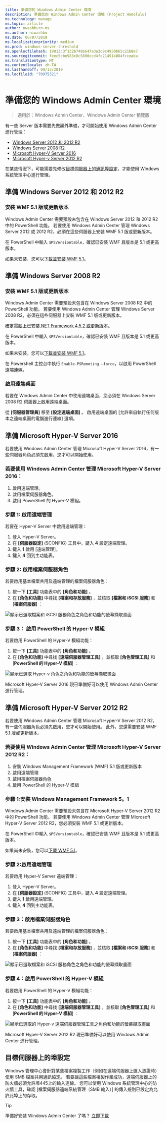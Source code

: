```yaml
---
title: 準備您的 Windows Admin Center 環境
description: 準備您的 Windows Admin Center 環境 (Project Honolulu)
ms.technology: manage
ms.topic: article
author: nwashburn-ms
ms.author: niwashbu
ms.date: 06/07/2019
ms.localizationpriority: medium
ms.prod: windows-server-threshold
ms.openlocfilehash: 19013c3f132b7486647ade2c9c4950b65c21b8e7
ms.sourcegitcommit: feec5cbe983c8c5800ccd4fc214914084fcceaba
ms.translationtype: MT
ms.contentlocale: zh-TW
ms.lasthandoff: 09/13/2019
ms.locfileid: "70975321"
---
```

# <a name="prepare-your-environment-for-windows-admin-center"></a>準備您的 Windows Admin Center 環境

> 適用於：Windows Admin Center、Windows Admin Center 預覽版

有一些 Server 版本需要先做額外準備，才可開始使用 Windows Admin Center 進行管理：

- [Windows Server 2012 和 2012 R2](#prepare-windows-server-2012-and-2012-r2)
- [Windows Server 2008 R2](#prepare-windows-server-2008-r2)
- [Microsoft Hyper-V Server 2016](#prepare-microsoft-hyper-v-server-2016)
- [Microsoft Hyper-v Server 2012 R2](#prepare-microsoft-hyper-v-server-2012-r2)

在某些情況下，可能需要先修改[目標伺服器上的通訊埠設定](#port-configuration-on-the-target-server)，才能使用 Windows 系統管理中心進行管理。

## <a name="prepare-windows-server-2012-and-2012-r2"></a>準備 Windows Server 2012 和 2012 R2

### <a name="install-wmf-version-51-or-higher"></a>安裝 WMF 5.1 版或更新版本

Windows Admin Center 需要預設未包含在 Windows Server 2012 和 2012 R2 中的 PowerShell 功能。 若要使用 Windows Admin Center 管理 Windows Server 2012 或 2012 R2，必須在這些伺服器上安裝 WMF 5.1 版或更新版本。

在 PowerShell 中輸入 `$PSVersiontable`，確認已安裝 WMF 且版本是 5.1 或更高版本。

如果未安裝，您可以[下載並安裝 WMF 5.1](https://docs.microsoft.com/powershell/wmf/setup/install-configure)。

## <a name="prepare-windows-server-2008-r2"></a>準備 Windows Server 2008 R2

### <a name="install-wmf-version-51-or-higher"></a>安裝 WMF 5.1 版或更新版本

Windows Admin Center 需要預設未包含在 Windows Server 2008 R2 中的 PowerShell 功能。 若要使用 Windows Admin Center 管理 Windows Server 2008 R2，必須在這些伺服器上安裝 WMF 5.1 版或更新版本。 

確定電腦上已安裝[.NET Framework 4.5.2 或更新版本](https://docs.microsoft.com/dotnet/framework/install/on-windows-7)。

在 PowerShell 中輸入 `$PSVersiontable`，確認已安裝 WMF 且版本是 5.1 或更高版本。

如果未安裝，您可以[下載並安裝 WMF 5.1](https://docs.microsoft.com/powershell/wmf/setup/install-configure)。

在 Powershell 主控台中執行 `Enable-PSRemoting –force`，以啟用 PowerShell 遠端連線。 

### <a name="enable-remote-desktop"></a>啟用遠端桌面

若要在 Windows Admin Center 中使用遠端桌面，您必須在 Windows Server 2008 R2 伺服器上啟用遠端桌面。

從 **\[伺服器管理員\]** 移至 **\[設定遠端桌面\]** 。 啟用遠端桌面的 [允許來自執行任何版本之遠端桌面的電腦進行連線] 選項。

## <a name="prepare-microsoft-hyper-v-server-2016"></a>準備 Microsoft Hyper-V Server 2016

若要使用 Windows Admin Center 管理 Microsoft Hyper-V Server 2016，有一些伺服器角色必須先啟用，您才可以開始使用。

### <a name="to-manage-microsoft-hyper-v-server-2016-with-windows-admin-center"></a>若要使用 Windows Admin Center 管理 Microsoft Hyper-V Server 2016：

1. 啟用遠端管理。
2. 啟用檔案伺服器角色。
3. 啟用 PowerShell 的 Hyper-V 模組。

### <a name="step-1-enable-remote-management"></a>**步驟 1:** 啟用遠端管理

若要在 Hyper-V Server 中啟用遠端管理：

1. 登入 Hyper-V Server。
2. 在 **\[伺服器設定\]** (SCONFIG) 工具中，鍵入 **4** 設定遠端管理。
3. 鍵入 **1** 啟用 \[遠端管理\]。
4. 鍵入 **4** 回到主功能表。

### <a name="step-2-enable-file-server-role"></a>**步驟 2:** 啟用檔案伺服器角色

若要啟用基本檔案共用及遠端管理的檔案伺服器角色：

1. 按一下 **\[工具\]** 功能表中的 **\[角色和功能\]** 。
2. 在 **\[角色和功能\]** 中尋找 **\[檔案和存放服務\]** ，並核取 **\[檔案和 iSCSI 服務\]** 和 **\[檔案伺服器\]** ：

![顯示已選取檔案和 iSCSI 服務角色之角色和功能的螢幕擷取畫面](../media/prepare-environment/c6c30b812d96afcc1edcdb6f52f0e13c.png)

### <a name="step-3-enable-hyper-v-module-for-powershell"></a>**步驟 3：** 啟用 PowerShell 的 Hyper-V 模組

若要啟用 PowerShell 的 Hyper-V 模組功能：

1. 按一下 **\[工具\]** 功能表中的 **\[角色和功能\]** 。
2. 在 **\[角色和功能\]** 中尋找 **\[遠端伺服器管理工具\]** ，並核取 **\[角色管理工具\]** 和 **\[PowerShell 的 Hyper-V 模組\]** ：

![顯示已選取 Hyper-v 角色之角色和功能的螢幕擷取畫面](../media/prepare-environment/7ab0999602b7083733525bd0c1ba2747.png)

Microsoft Hyper-V Server 2016 現已準備好可以使用 Windows Admin Center 進行管理。

## <a name="prepare-microsoft-hyper-v-server-2012-r2"></a>準備 Microsoft Hyper-V Server 2012 R2

若要使用 Windows Admin Center 管理 Microsoft Hyper-V Server 2012 R2，有一些伺服器角色必須先啟用，您才可以開始使用。  此外，您還需要安裝 WMF 5.1 版或更新版本。

### <a name="to-manage-microsoft-hyper-v-server-2012-r2-with-windows-admin-center"></a>若要使用 Windows Admin Center 管理 Microsoft Hyper-V Server 2012 R2：

1. 安裝 Windows Management Framework (WMF) 5.1 版或更新版本
2. 啟用遠端管理
3. 啟用檔案伺服器角色
4. 啟用 PowerShell 的 Hyper-V 模組

### <a name="step-1-install-windows-management-framework-51"></a>步驟 1:安裝 Windows Management Framework 5。1

Windows Admin Center 需要預設未包含在 Microsoft Hyper-V Server 2012 R2 中的 PowerShell 功能。 若要使用 Windows Admin Center 管理 Microsoft Hyper-V Server 2012 R2，您必須安裝 WMF 5.1 或更新版本。

在 PowerShell 中輸入 `$PSVersiontable`，確認已安裝 WMF 且版本是 5.1 或更高版本。 

如果尚未安裝，您可以[下載 WMF 5.1](https://docs.microsoft.com/powershell/wmf/setup/install-configure)。

### <a name="step-2-enable-remote-management"></a>步驟 2:啟用遠端管理

若要啟用 Hyper-V Server 遠端管理：

1. 登入 Hyper-V Server。
2. 在 **\[伺服器設定\]** (SCONFIG) 工具中，鍵入 **4** 設定遠端管理。
3. 鍵入 **1** 啟用遠端管理。
4. 鍵入 **4** 回到主功能表。

### <a name="step-3-enable-file-server-role"></a>步驟 3：啟用檔案伺服器角色

若要啟用基本檔案共用及遠端管理的檔案伺服器角色：

1. 按一下 **\[工具\]** 功能表中的 **\[角色和功能\]** 。
2. 在 **\[角色和功能\]** 中尋找 **\[檔案和存放服務\]** ，並核取 **\[檔案和 iSCSI 服務\]** 和 **\[檔案伺服器\]** ：

![顯示已選取檔案和 iSCSI 服務角色之角色和功能的螢幕擷取畫面](../media/prepare-environment/c6c30b812d96afcc1edcdb6f52f0e13c.png)

### <a name="step-4-enable-hyper-v-module-for-powershell"></a>步驟 4：啟用 PowerShell 的 Hyper-V 模組

若要啟用 PowerShell 的 Hyper-V 模組功能：

1. 按一下 **\[工具\]** 功能表中的 **\[角色和功能\]** 。
2. 在 **\[角色和功能\]** 中尋找 **\[遠端伺服器管理工具\]** ，並核取 **\[角色管理工具\]** 和 **\[PowerShell 的 Hyper-V 模組\]** ：

![顯示已選取的 Hyper-v 遠端伺服器管理工具之角色和功能的螢幕擷取畫面](../media/prepare-environment/7ab0999602b7083733525bd0c1ba2747.png)

Microsoft Hyper-V Server 2012 R2 現已準備好可以使用 Windows Admin Center 進行管理。

## <a name="port-configuration-on-the-target-server"></a>目標伺服器上的埠設定

Windows 管理中心會針對某些檔案複製工作（例如在遠端伺服器上匯入憑證時）使用 SMB 檔案共用通訊協定。 若要讓這些檔案複製作業成功，遠端伺服器上的防火牆必須允許埠445上的輸入連線。  您可以使用 Windows 系統管理中心的防火牆工具，確認 [檔案伺服器遠端系統管理（SMB 輸入）] 的傳入規則已設定為允許此埠上的存取。

> [!Tip]
> 準備好安裝 Windows Admin Center 了嗎？ [立即下載](https://docs.microsoft.com/windows-server/manage/windows-admin-center/understand/windows-admin-center#download-now)
